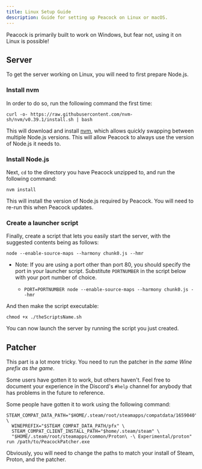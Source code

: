 ```yaml
---
title: Linux Setup Guide
description: Guide for setting up Peacock on Linux or macOS.
---
```


Peacock is primarily built to work on Windows, but fear not, using it on Linux is possible!

## Server

To get the server working on Linux, you will need to first prepare Node.js.

### Install nvm

In order to do so, run the following command the first time:

```shell
curl -o- https://raw.githubusercontent.com/nvm-sh/nvm/v0.39.1/install.sh | bash
```

This will download and install [nvm](https://nvm.sh), which allows quickly swapping between multiple Node.js versions.
This will allow Peacock to always use the version of Node.js it needs to.

### Install Node.js

Next, `cd` to the directory you have Peacock unzipped to, and run the following command:

```shell
nvm install
```

This will install the version of Node.js required by Peacock.
You will need to re-run this when Peacock updates.

### Create a launcher script

Finally, create a script that lets you easily start the server,
with the suggested contents being as follows:

```shell
node --enable-source-maps --harmony chunk0.js --hmr
```

-   Note: If you are using a port other than port 80, you should specify the port in your launcher script.
    Substitute `PORTNUMBER` in the script below with your port number of choice.

    -   `PORT=PORTNUMBER node --enable-source-maps --harmony chunk0.js --hmr`

And then make the script executable:

```shell
chmod +x ./theScriptsName.sh
```

You can now launch the server by running the script you just created.

## Patcher

This part is a lot more tricky.
You need to run the patcher in _the same Wine prefix as the game_.

Some users have gotten it to work, but others haven't.
Feel free to document your experience in the Discord's `#help` channel for anybody that has problems in the future to reference.

Some people have gotten it to work using the following command:

```shell
STEAM_COMPAT_DATA_PATH="$HOME/.steam/root/steamapps/compatdata/1659040" \
  WINEPREFIX="$STEAM_COMPAT_DATA_PATH/pfx" \
  STEAM_COMPAT_CLIENT_INSTALL_PATH="$home/.steam/steam" \
  "$HOME/.steam/root/steamapps/common/Proton\ -\ Experimental/proton" run /path/to/PeacockPatcher.exe
```

Obviously, you will need to change the paths to match your install of Steam, Proton, and the patcher.
